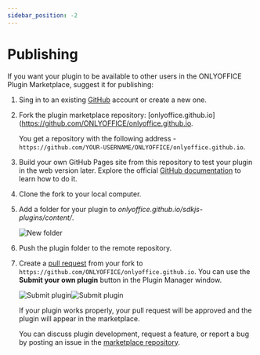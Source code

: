 ```yaml
---
sidebar_position: -2
---
```


# Publishing

If you want your plugin to be available to other users in the ONLYOFFICE Plugin Marketplace, suggest it for publishing:

1. Sing in to an existing [GitHub](https://github.com/) account or create a new one.

2. Fork the plugin marketplace repository: [onlyoffice.github.io](https://github.com/ONLYOFFICE/onlyoffice.github.io.

   You get a repository with the following address - `https://github.com/YOUR-USERNAME/ONLYOFFICE/onlyoffice.github.io`.

3. Build your own GitHub Pages site from this repository to test your plugin in the web version later. Explore the official [GitHub documentation](https://docs.github.com/en/pages/quickstart) to learn how to do it.

4. Clone the fork to your local computer.

5. Add a folder for your plugin to *onlyoffice.github.io/sdkjs-plugins/content/*.

   ![New folder](/assets/images/plugins/new-folder.png)

6. Push the plugin folder to the remote repository. 

7. Create a [pull request](https://github.com/ONLYOFFICE/onlyoffice.github.io/pulls) from your fork to `https://github.com/ONLYOFFICE/onlyoffice.github.io`. You can use the **Submit your own plugin** button in the Plugin Manager window.

   ![Submit plugin](/assets/images/plugins/submit-plugin.png#gh-light-mode-only)![Submit plugin](/assets/images/plugins/submit-plugin.dark.png#gh-dark-mode-only)
   
   If your plugin works properly, your pull request will be approved and the plugin will appear in the marketplace.

   You can discuss plugin development, request a feature, or report a bug by posting an issue in the [marketplace repository](https://github.com/ONLYOFFICE/onlyoffice.github.io/issues).

